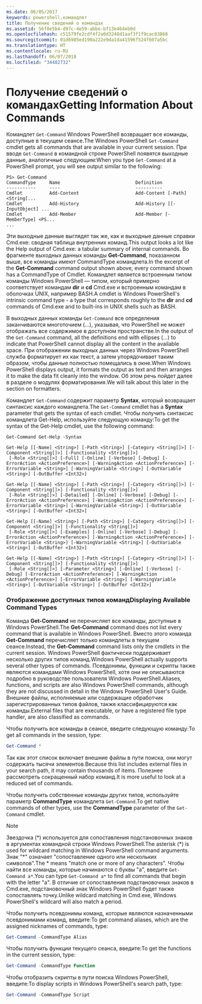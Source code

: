 ```yaml
---
ms.date: 06/05/2017
keywords: powershell,командлет
title: Получение сведений о командах
ms.assetid: 56f8e5b4-d97c-4e59-abbe-bf13e464eb0d
ms.openlocfilehash: c51579fe2cdf4f2a0d3248d1aaf3f1f9cac83868
ms.sourcegitcommit: 01d6985ed190a222e9da1da41596f524f607a5bc
ms.translationtype: HT
ms.contentlocale: ru-RU
ms.lasthandoff: 06/07/2018
ms.locfileid: "34482732"
---
```

# <a name="getting-information-about-commands"></a><span data-ttu-id="06040-103">Получение сведений о командах</span><span class="sxs-lookup"><span data-stu-id="06040-103">Getting Information About Commands</span></span>
<span data-ttu-id="06040-104">Командлет `Get-Command` Windows PowerShell возвращает все команды, доступные в текущем сеансе.</span><span class="sxs-lookup"><span data-stu-id="06040-104">The Windows PowerShell `Get-Command` cmdlet gets all commands that are available in your current session.</span></span> <span data-ttu-id="06040-105">При вводе `Get-Command` в командной строке PowerShell появятся выходные данные, аналогичные следующим:</span><span class="sxs-lookup"><span data-stu-id="06040-105">When you type `Get-Command` at a PowerShell prompt, you will see output similar to the following:</span></span>

```
PS> Get-Command
CommandType     Name                            Definition
-----------     ----                            ----------
Cmdlet          Add-Content                     Add-Content [-Path] <String[...
Cmdlet          Add-History                     Add-History [[-InputObject] ...
Cmdlet          Add-Member                      Add-Member [-MemberType] <PS...
...
```

<span data-ttu-id="06040-106">Эти выходные данные выглядят так же, как и выходные данные справки Cmd.exe: сводная таблица внутренних команд.</span><span class="sxs-lookup"><span data-stu-id="06040-106">This output looks a lot like the Help output of Cmd.exe: a tabular summary of internal commands.</span></span> <span data-ttu-id="06040-107">Во фрагменте выходных данных команды **Get-Command**, показанном выше, все команды имеют CommandType командлета.</span><span class="sxs-lookup"><span data-stu-id="06040-107">In the excerpt of the **Get-Command** command output shown above, every command shown has a CommandType of Cmdlet.</span></span> <span data-ttu-id="06040-108">Командлет является встроенным типом команды Windows PowerShell — типом, который примерно соответствует командам **dir** и **cd** Cmd.exe и встроенным командам в оболочках UNIX, например BASH.</span><span class="sxs-lookup"><span data-stu-id="06040-108">A cmdlet is Windows PowerShell's intrinsic command type - a type that corresponds roughly to the **dir** and **cd** commands of Cmd.exe and to built-ins in UNIX shells such as BASH.</span></span>

<span data-ttu-id="06040-109">В выходных данных команды `Get-Command` все определения заканчиваются многоточием (...), указывая, что PowerShell не может отображать все содержимое в доступном пространстве.</span><span class="sxs-lookup"><span data-stu-id="06040-109">In the output of the `Get-Command` command, all the definitions end with ellipses (...) to indicate that PowerShell cannot display all the content in the available space.</span></span> <span data-ttu-id="06040-110">При отображении выходных данных через Windows PowerShell служба форматирует их как текст, а затем упорядочивает таким образом, чтобы данные полностью помещались в окне.</span><span class="sxs-lookup"><span data-stu-id="06040-110">When Windows PowerShell displays output, it formats the output as text and then arranges it to make the data fit cleanly into the window.</span></span> <span data-ttu-id="06040-111">Об этом речь пойдет далее в разделе о модулях форматирования.</span><span class="sxs-lookup"><span data-stu-id="06040-111">We will talk about this later in the section on formatters.</span></span>

<span data-ttu-id="06040-112">Командлет `Get-Command` содержит параметр **Syntax**, который возвращает синтаксис каждого командлета.</span><span class="sxs-lookup"><span data-stu-id="06040-112">The `Get-Command` cmdlet has a **Syntax** parameter that gets the syntax of each cmdlet.</span></span> <span data-ttu-id="06040-113">Чтобы получить синтаксис командлета Get-Help, используйте следующую команду:</span><span class="sxs-lookup"><span data-stu-id="06040-113">To get the syntax of the Get-Help cmdlet, use the following command:</span></span>

```
Get-Command Get-Help -Syntax

Get-Help [[-Name] <String>] [-Path <String>] [-Category <String[]>] [-Component <String[]>] [-Functionality <String[]>]
 [-Role <String[]>] [-Full] [-Online] [-Verbose] [-Debug] [-ErrorAction <ActionPreference>] [-WarningAction <ActionPreference>] [-ErrorVariable <String>] [-WarningVariable <String>] [-OutVariable <String>] [-OutBuffer <Int32>]

Get-Help [[-Name] <String>] [-Path <String>] [-Category <String[]>] [-Component <String[]>] [-Functionality <String[]>]
 [-Role <String[]>] [-Detailed] [-Online] [-Verbose] [-Debug] [-ErrorAction <ActionPreference>] [-WarningAction <ActionPreference>] [-ErrorVariable <String>] [-WarningVariable <String>] [-OutVariable <String>] [-OutBuffer <Int32>]

Get-Help [[-Name] <String>] [-Path <String>] [-Category <String[]>] [-Component <String[]>] [-Functionality <String[]>]
 [-Role <String[]>] [-Examples] [-Online] [-Verbose] [-Debug] [-ErrorAction <ActionPreference>] [-WarningAction <ActionPreference>] [-ErrorVariable <String>] [-WarningVariable <String>] [-OutVariable <String>] [-OutBuffer <Int32>]

Get-Help [[-Name] <String>] [-Path <String>] [-Category <String[]>] [-Component <String[]>] [-Functionality <String[]>]
 [-Role <String[]>] [-Parameter <String>] [-Online] [-Verbose] [-Debug] [-ErrorAction <ActionPreference>] [-WarningAction <ActionPreference>] [-ErrorVariable <String>] [-WarningVariable <String>] [-OutVariable <String>] [-OutBuffer <Int32>]
```

### <a name="displaying-available-command-types"></a><span data-ttu-id="06040-114">Отображение доступных типов команд</span><span class="sxs-lookup"><span data-stu-id="06040-114">Displaying Available Command Types</span></span>
<span data-ttu-id="06040-115">Команда **Get-Command** не перечисляет все команды, доступные в Windows PowerShell.</span><span class="sxs-lookup"><span data-stu-id="06040-115">The **Get-Command** command does not list every command that is available in Windows PowerShell.</span></span> <span data-ttu-id="06040-116">Вместо этого команда **Get-Command** перечисляет только командлеты в текущем сеансе.</span><span class="sxs-lookup"><span data-stu-id="06040-116">Instead, the **Get-Command** command lists only the cmdlets in the current session.</span></span> <span data-ttu-id="06040-117">Windows PowerShell фактически поддерживает несколько других типов команд.</span><span class="sxs-lookup"><span data-stu-id="06040-117">Windows PowerShell actually supports several other types of commands.</span></span> <span data-ttu-id="06040-118">Псевдонимы, функции и скрипты также являются командами Windows PowerShell, хотя они не описываются подробно в руководстве пользователя Windows PowerShell.</span><span class="sxs-lookup"><span data-stu-id="06040-118">Aliases, functions, and scripts are also Windows PowerShell commands, although they are not discussed in detail in the Windows PowerShell User's Guide.</span></span> <span data-ttu-id="06040-119">Внешние файлы, исполняемые или содержащие обработчик зарегистрированных типов файлов, также классифицируются как команды.</span><span class="sxs-lookup"><span data-stu-id="06040-119">External files that are executable, or have a registered file type handler, are also classified as commands.</span></span>

<span data-ttu-id="06040-120">Чтобы получить все команды в сеансе, введите следующую команду:</span><span class="sxs-lookup"><span data-stu-id="06040-120">To get all commands in the session, type:</span></span>

```powershell
Get-Command *
```

<span data-ttu-id="06040-121">Так как этот список включает внешние файлы в пути поиска, они могут содержать тысячи элементов.</span><span class="sxs-lookup"><span data-stu-id="06040-121">Because this list includes external files in your search path, it may contain thousands of items.</span></span> <span data-ttu-id="06040-122">Полезнее рассмотреть сокращенный набор команд.</span><span class="sxs-lookup"><span data-stu-id="06040-122">It is more useful to look at a reduced set of commands.</span></span>

<span data-ttu-id="06040-123">Чтобы получить собственные команды других типов, используйте параметр **CommandType** командлета `Get-Command`.</span><span class="sxs-lookup"><span data-stu-id="06040-123">To get native commands of other types, use the **CommandType** parameter of the `Get-Command` cmdlet.</span></span>

> [!NOTE]
> <span data-ttu-id="06040-124">Звездочка (\*) используется для сопоставления подстановочных знаков в аргументах командной строки Windows PowerShell.</span><span class="sxs-lookup"><span data-stu-id="06040-124">The asterisk (\*) is used for wildcard matching in Windows PowerShell command arguments.</span></span> <span data-ttu-id="06040-125">Знак "\*" означает "сопоставление одного или нескольких символов".</span><span class="sxs-lookup"><span data-stu-id="06040-125">The \* means "match one or more of any characters".</span></span> <span data-ttu-id="06040-126">Чтобы найти все команды, которые начинаются с буквы "a", введите `Get-Command a*`.</span><span class="sxs-lookup"><span data-stu-id="06040-126">You can type `Get-Command a*` to find all commands that begin with the letter "a".</span></span> <span data-ttu-id="06040-127">В отличие от сопоставления подстановочных знаков в Cmd.exe, подстановочный знак Windows PowerShell будет также сопоставлять точку.</span><span class="sxs-lookup"><span data-stu-id="06040-127">Unlike wildcard matching in Cmd.exe, Windows PowerShell's wildcard will also match a period.</span></span>

<span data-ttu-id="06040-128">Чтобы получить псевдонимы команд, которые являются назначенными псевдонимами команд, введите:</span><span class="sxs-lookup"><span data-stu-id="06040-128">To get command aliases, which are the assigned nicknames of commands, type:</span></span>

```powershell
Get-Command -CommandType Alias
```

<span data-ttu-id="06040-129">Чтобы получить функции текущего сеанса, введите:</span><span class="sxs-lookup"><span data-stu-id="06040-129">To get the functions in the current session, type:</span></span>

```powershell
Get-Command -CommandType Function
```

<span data-ttu-id="06040-130">Чтобы отобразить скрипты в пути поиска Windows PowerShell, введите:</span><span class="sxs-lookup"><span data-stu-id="06040-130">To display scripts in Windows PowerShell's search path, type:</span></span>

```powershell
Get-Command -CommandType Script
```
